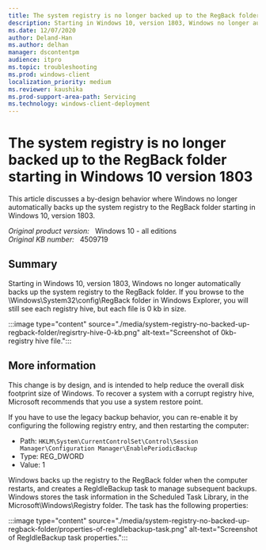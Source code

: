 ```yaml
---
title: The system registry is no longer backed up to the RegBack folder starting in Windows 10 version 1803
description: Starting in Windows 10, version 1803, Windows no longer automatically backs up the system registry to the RegBack folder. System restore points include registry information.
ms.date: 12/07/2020
author: Deland-Han
ms.author: delhan
manager: dscontentpm
audience: itpro
ms.topic: troubleshooting
ms.prod: windows-client
localization_priority: medium
ms.reviewer: kaushika
ms.prod-support-area-path: Servicing
ms.technology: windows-client-deployment
---
```

# The system registry is no longer backed up to the RegBack folder starting in Windows 10 version 1803

This article discusses a by-design behavior where Windows no longer automatically backs up the system registry to the RegBack folder starting in Windows 10, version 1803.

_Original product version:_ &nbsp; Windows 10 - all editions  
_Original KB number:_ &nbsp; 4509719

## Summary

Starting in Windows 10, version 1803, Windows no longer automatically backs up the system registry to the RegBack folder. If you browse to the \\Windows\\System32\\config\\RegBack folder in Windows Explorer, you will still see each registry hive, but each file is 0 kb in size.

:::image type="content" source="./media/system-registry-no-backed-up-regback-folder/regisrtry-hive-0-kb.png" alt-text="Screenshot of 0kb-registry hive file.":::

## More information

This change is by design, and is intended to help reduce the overall disk footprint size of Windows. To recover a system with a corrupt registry hive, Microsoft recommends that you use a system restore point.

If you have to use the legacy backup behavior, you can re-enable it by configuring the following registry entry, and then restarting the computer:

- Path: `HKLM\System\CurrentControlSet\Control\Session Manager\Configuration Manager\EnablePeriodicBackup`
- Type: REG_DWORD
- Value: 1

Windows backs up the registry to the RegBack folder when the computer restarts, and creates a RegIdleBackup task to manage subsequent backups. Windows stores the task information in the Scheduled Task Library, in the Microsoft\\Windows\\Registry folder. The task has the following properties:

:::image type="content" source="./media/system-registry-no-backed-up-regback-folder/properties-of-regIdlebackup-task.png" alt-text="Screenshot of RegIdleBackup task properties.":::
